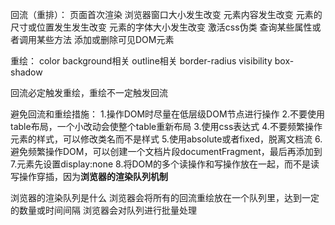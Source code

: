 
回流（重排）：
页面首次渲染
浏览器窗口大小发生改变
元素内容发生改变
元素的尺寸或位置发生发生改变
元素的字体大小发生改变
激活css伪类
查询某些属性或者调用某些方法
添加或删除可见DOM元素

重绘：
color
background相关
outline相关
border-radius
visibility
box-shadow

回流必定触发重绘，重绘不一定触发回流

避免回流和重绘措施：
1.操作DOM时尽量在低层级DOM节点进行操作
2.不要使用table布局，一个小改动会使整个table重新布局
3.使用css表达式
4.不要频繁操作元素的样式，可以修改类名而不是样式
5.使用absolute或者fixed，脱离文档流
6.避免频繁操作DOM，可以创建一个文档片段documentFragment，最后再添加到
7.元素先设置display:none
8.将DOM的多个读操作和写操作放在一起，而不是读写操作穿插，因为**浏览器的渲染队列机制**


浏览器的渲染队列是什么
浏览器会将所有的回流重绘放在一个队列里，达到一定的数量或时间间隔
浏览器会对队列进行批量处理
